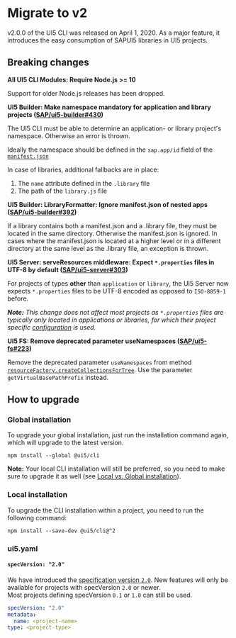 # Migrate to v2

v2.0.0 of the UI5 CLI was released on April 1, 2020. As a major feature, it introduces the easy consumption of SAPUI5 libraries in UI5 projects.

## Breaking changes
**All UI5 CLI Modules: Require Node.js >= 10**

Support for older Node.js releases has been dropped.

**UI5 Builder: Make namespace mandatory for application and library projects ([SAP/ui5-builder#430](https://github.com/SAP/ui5-builder/pull/430))**

The UI5 CLI must be able to determine an application- or library project's namespace. Otherwise an error is thrown.

Ideally the namespace should be defined in the `sap.app/id` field of the [`manifest.json`](https://ui5.sap.com/#/topic/be0cf40f61184b358b5faedaec98b2da)

In case of libraries, additional fallbacks are in place:

1. The `name` attribute defined in the `.library` file
2. The path of the `library.js` file

**UI5 Builder: LibraryFormatter: Ignore manifest.json of nested apps ([SAP/ui5-builder#392](https://github.com/SAP/ui5-builder/pull/392))**

If a library contains both a manifest.json and a .library file, they must be located in the same directory. Otherwise the manifest.json is ignored. In cases where the manifest.json is located at a higher level or in a different directory at the same level as the .library file, an exception is thrown.

**UI5 Server: serveResources middleware: Expect `*.properties` files in UTF-8 by default ([SAP/ui5-server#303](https://github.com/SAP/ui5-server/pull/303))**

For projects of types **other** than `application` or `library`, the UI5 Server now expects `*.properties` files to be UTF-8 encoded as opposed to `ISO-8859-1` before.

_**Note:** This change does not affect most projects as `*.properties` files are typically only located in applications or libraries, for which their project specific [configuration](/Configuration.md#encoding-of-properties-files) is used._

**UI5 FS: Remove deprecated parameter useNamespaces ([SAP/ui5-fs#223](https://github.com/SAP/ui5-fs/pull/223))**

Remove the deprecated parameter `useNamespaces` from method [`resourceFactory.createCollectionsForTree`](https://ui5.github.io/cli/v2/api/module-@ui5_fs.resourceFactory.html#.createCollectionsForTree). Use the parameter `getVirtualBasePathPrefix` instead.

## How to upgrade

### Global installation

To upgrade your global installation, just run the installation command again, which will upgrade to the latest version.

```
npm install --global @ui5/cli
```

**Note:** Your local CLI installation will still be preferred, so you need to make sure to upgrade it as well (see [Local vs. Global installation](https://github.com/SAP/ui5-cli#local-vs-global-installation)).

### Local installation

To upgrade the CLI installation within a project, you need to run the following command:

```
npm install --save-dev @ui5/cli@^2
```

### ui5.yaml

#### `specVersion: "2.0"`

We have introduced the [specification version `2.0`](/Configuration.md#specification-version-10).
New features will only be available for projects with specVersion `2.0` or newer.  
Most projects defining specVersion `0.1` or `1.0` can still be used.

```yaml
specVersion: "2.0"
metadata:
  name: <project-name>
type: <project-type>
```
